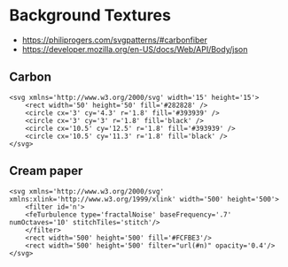 # Background Textures

* https://philiprogers.com/svgpatterns/#carbonfiber
* https://developer.mozilla.org/en-US/docs/Web/API/Body/json

## Carbon

    <svg xmlns='http://www.w3.org/2000/svg' width='15' height='15'>
        <rect width='50' height='50' fill='#282828' />
        <circle cx='3' cy='4.3' r='1.8' fill='#393939' />
        <circle cx='3' cy='3' r='1.8' fill='black' />
        <circle cx='10.5' cy='12.5' r='1.8' fill='#393939' />
        <circle cx='10.5' cy='11.3' r='1.8' fill='black' />
    </svg>

## Cream paper

    <svg xmlns='http://www.w3.org/2000/svg' xmlns:xlink='http://www.w3.org/1999/xlink' width='500' height='500'>
        <filter id='n'>
        <feTurbulence type='fractalNoise' baseFrequency='.7' numOctaves='10' stitchTiles='stitch'/>
        </filter>
        <rect width='500' height='500' fill='#FCFBE3'/>
        <rect width='500' height='500' filter="url(#n)" opacity='0.4'/>
    </svg>
    